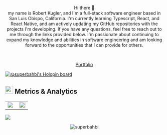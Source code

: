<p align="center">
Hi there 👋<br>
my name is Robert Kugler, and I'm a full-stack software
engineer based in San Luis Obispo, California. I'm currently
learning Typescript, React, and React Native, and am actively
updating my GitHub repositories with the projects I'm developing.
If you have any questions, feel free to reach out to me through
the links provided below. I'm passionate about continuing to
expand my knowledge and abilities in software engineering and am
looking forward to the opportunities that I can provide for
others.
<br>
</p>


<br>
<p align="center">
<a href="https://dub.sh/rkpf/">Portfolio</a>
</p>

[![@superbahbi's Holopin board](https://holopin.io/api/user/board?user=superbahbi)](https://holopin.io/@superbahbi)

<h2 align="left"><img src="https://user-images.githubusercontent.com/1689092/180127708-96a2c400-ac7a-47f8-989d-732c6061aa11.png" height=25px>   Metrics & Analytics</h2>
<div align="center">
<table>
<tr>
<td width="50%">
<img src="https://streak-stats.demolab.com/?user=superbahbi&hide_border=true&background=FFFFFF00&fire=e25822&currStreakLabel=999c9e&ring=78a6c8&currStreakNum=999c9e&sideNums=78a6c8&sideLabels=999c9e&dates=999c9e&stroke=78a6c8">
</td>
<td width="50%">
<img width="100%" src="https://github-readme-stats.vercel.app/api?username=superbahbi&bg_color=FFFFFF00&hide_border=true&text_color=999c9e&title_color=78a6c8&include_all_commits=true&count_private=true">
</table>
</div>
<img src="https://github-readme-activity-graph.vercel.app/graph?username=superbahbi&bg_color=FFFFFF00&color=999c9e&line=78a6c8&point=78a6c8&hide_border=true&title_color=999c9e">

<p align="center"> <img src="https://komarev.com/ghpvc/?username=superbahbi&label=Profile%20views&color=326789&style=for-the-badge&logo=profile&logoColor=white_" alt="superbahbi" /> </p>

